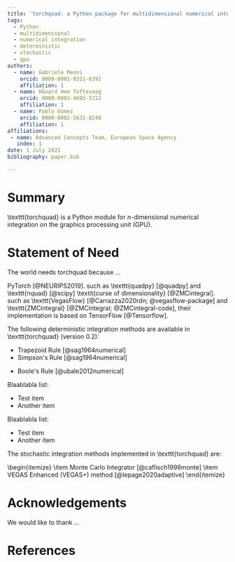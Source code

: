 ```yaml
---
title: 'torchquad: a Python package for multidimensional numerical integration on the GPU'
tags:
  - Python
  - multidimensional
  - numerical integration
  - deterministic
  - stochastic
  - gpu
authors:
  - name: Gabriele Meoni
    orcid: 0000-0001-9311-6392
    affiliation: 1
  - name: Håvard Hem Toftevaag
    orcid: 0000-0003-4692-5722
    affiliation: 1
  - name: Pablo Gómez
    orcid: 0000-0002-5631-8240
    affiliation: 1
affiliations:
 - name: Advanced Concepts Team, European Space Agency
   index: 1
date: 1 July 2021
bibliography: paper.bib

---
```


# Summary

\texttt{torchquad} is a Python module for $n$-dimensional numerical integration on the graphics processing unit (GPU).


# Statement of Need

The world needs torchquad because ...

PyTorch [@NEURIPS2019].
such as \texttt{quadpy} [@quadpy] and \texttt{nquad} [@scipy]
\textit{curse of dimensionality} [@ZMCintegral].
such as \texttt{VegasFlow} [@Carrazza2020rdn; @vegasflow-package] and \texttt{ZMCintegral} [@ZMCintegral; @ZMCintegral-code], their implementation is based on TensorFlow [@Tensorflow].

The following deterministic integration methods are available in \texttt{torchquad} (version 0.2):  
- Trapezoid Rule [@sag1964numerical]  
- Simpson's Rule [@sag1964numerical]  
+ Boole's Rule [@ubale2012numerical]  

Blaablabla list:  
+ Test item  
+ Another item  

Blaablabla list:  
* Test item  
* Another item  


The stochastic integration methods implemented in \texttt{torchquad} are:

\begin{itemize}
    \item Monte Carlo Integrator [@caflisch1998monte]
    \item VEGAS Enhanced (VEGAS+) method [@lepage2020adaptive]
\end{itemize}

# Acknowledgements

We would like to thank ...

# References